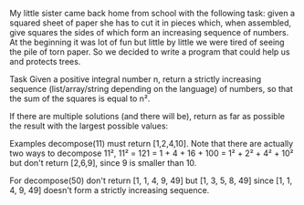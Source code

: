 My little sister came back home from school with the following task: given a squared sheet of paper she has to cut it in pieces which, when assembled, give squares the sides of which form an increasing sequence of numbers. At the beginning it was lot of fun but little by little we were tired of seeing the pile of torn paper. So we decided to write a program that could help us and protects trees.

Task
Given a positive integral number n, return a strictly increasing sequence (list/array/string depending on the language) of numbers, so that the sum of the squares is equal to n².

If there are multiple solutions (and there will be), return as far as possible the result with the largest possible values:

Examples
decompose(11) must return [1,2,4,10]. Note that there are actually two ways to decompose 11², 11² = 121 = 1 + 4 + 16 + 100 = 1² + 2² + 4² + 10² but don't return [2,6,9], since 9 is smaller than 10.

For decompose(50) don't return [1, 1, 4, 9, 49] but [1, 3, 5, 8, 49] since [1, 1, 4, 9, 49] doesn't form a strictly increasing sequence.

